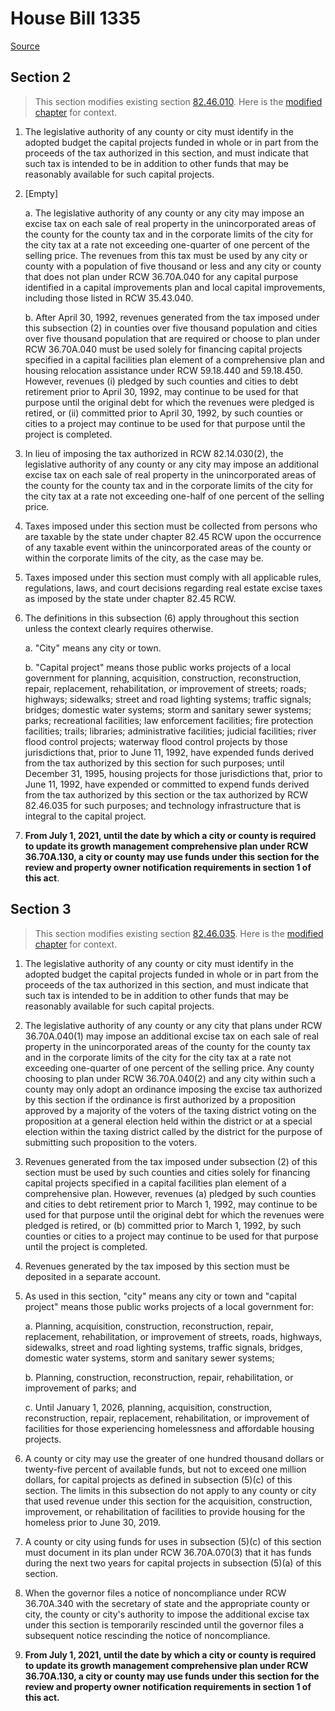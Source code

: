 # House Bill 1335

[Source](http://lawfilesext.leg.wa.gov/biennium/2021-22/Xml/Bills/House%20Bills/1335.xml)
## Section 2
> This section modifies existing section [82.46.010](/rcw/82_excise_taxes/82.46_counties_and_cities—excise_tax_on_real_estate_sales.md). Here is the [modified chapter](rcw/82_excise_taxes/82.46_counties_and_cities—excise_tax_on_real_estate_sales.md) for context.

1. The legislative authority of any county or city must identify in the adopted budget the capital projects funded in whole or in part from the proceeds of the tax authorized in this section, and must indicate that such tax is intended to be in addition to other funds that may be reasonably available for such capital projects.

2. [Empty]

    a. The legislative authority of any county or any city may impose an excise tax on each sale of real property in the unincorporated areas of the county for the county tax and in the corporate limits of the city for the city tax at a rate not exceeding one-quarter of one percent of the selling price. The revenues from this tax must be used by any city or county with a population of five thousand or less and any city or county that does not plan under RCW 36.70A.040 for any capital purpose identified in a capital improvements plan and local capital improvements, including those listed in RCW 35.43.040.

    b. After April 30, 1992, revenues generated from the tax imposed under this subsection (2) in counties over five thousand population and cities over five thousand population that are required or choose to plan under RCW 36.70A.040 must be used solely for financing capital projects specified in a capital facilities plan element of a comprehensive plan and housing relocation assistance under RCW 59.18.440 and 59.18.450. However, revenues (i) pledged by such counties and cities to debt retirement prior to April 30, 1992, may continue to be used for that purpose until the original debt for which the revenues were pledged is retired, or (ii) committed prior to April 30, 1992, by such counties or cities to a project may continue to be used for that purpose until the project is completed.

3. In lieu of imposing the tax authorized in RCW 82.14.030(2), the legislative authority of any county or any city may impose an additional excise tax on each sale of real property in the unincorporated areas of the county for the county tax and in the corporate limits of the city for the city tax at a rate not exceeding one-half of one percent of the selling price.

4. Taxes imposed under this section must be collected from persons who are taxable by the state under chapter 82.45 RCW upon the occurrence of any taxable event within the unincorporated areas of the county or within the corporate limits of the city, as the case may be.

5. Taxes imposed under this section must comply with all applicable rules, regulations, laws, and court decisions regarding real estate excise taxes as imposed by the state under chapter 82.45 RCW.

6. The definitions in this subsection (6) apply throughout this section unless the context clearly requires otherwise.

    a. "City" means any city or town.

    b. "Capital project" means those public works projects of a local government for planning, acquisition, construction, reconstruction, repair, replacement, rehabilitation, or improvement of streets; roads; highways; sidewalks; street and road lighting systems; traffic signals; bridges; domestic water systems; storm and sanitary sewer systems; parks; recreational facilities; law enforcement facilities; fire protection facilities; trails; libraries; administrative facilities; judicial facilities; river flood control projects; waterway flood control projects by those jurisdictions that, prior to June 11, 1992, have expended funds derived from the tax authorized by this section for such purposes; until December 31, 1995, housing projects for those jurisdictions that, prior to June 11, 1992, have expended or committed to expend funds derived from the tax authorized by this section or the tax authorized by RCW 82.46.035 for such purposes; and technology infrastructure that is integral to the capital project.

7. **From July 1, 2021, until the date by which a city or county is required to update its growth management comprehensive plan under RCW 36.70A.130, a city or county may use funds under this section for the review and property owner notification requirements in section 1 of this act**.


## Section 3
> This section modifies existing section [82.46.035](/rcw/82_excise_taxes/82.46_counties_and_cities—excise_tax_on_real_estate_sales.md). Here is the [modified chapter](rcw/82_excise_taxes/82.46_counties_and_cities—excise_tax_on_real_estate_sales.md) for context.

1. The legislative authority of any county or city must identify in the adopted budget the capital projects funded in whole or in part from the proceeds of the tax authorized in this section, and must indicate that such tax is intended to be in addition to other funds that may be reasonably available for such capital projects.

2. The legislative authority of any county or any city that plans under RCW 36.70A.040(1) may impose an additional excise tax on each sale of real property in the unincorporated areas of the county for the county tax and in the corporate limits of the city for the city tax at a rate not exceeding one-quarter of one percent of the selling price. Any county choosing to plan under RCW 36.70A.040(2) and any city within such a county may only adopt an ordinance imposing the excise tax authorized by this section if the ordinance is first authorized by a proposition approved by a majority of the voters of the taxing district voting on the proposition at a general election held within the district or at a special election within the taxing district called by the district for the purpose of submitting such proposition to the voters.

3. Revenues generated from the tax imposed under subsection (2) of this section must be used by such counties and cities solely for financing capital projects specified in a capital facilities plan element of a comprehensive plan. However, revenues (a) pledged by such counties and cities to debt retirement prior to March 1, 1992, may continue to be used for that purpose until the original debt for which the revenues were pledged is retired, or (b) committed prior to March 1, 1992, by such counties or cities to a project may continue to be used for that purpose until the project is completed.

4. Revenues generated by the tax imposed by this section must be deposited in a separate account.

5. As used in this section, "city" means any city or town and "capital project" means those public works projects of a local government for:

    a. Planning, acquisition, construction, reconstruction, repair, replacement, rehabilitation, or improvement of streets, roads, highways, sidewalks, street and road lighting systems, traffic signals, bridges, domestic water systems, storm and sanitary sewer systems;

    b. Planning, construction, reconstruction, repair, rehabilitation, or improvement of parks; and

    c. Until January 1, 2026, planning, acquisition, construction, reconstruction, repair, replacement, rehabilitation, or improvement of facilities for those experiencing homelessness and affordable housing projects.

6. A county or city may use the greater of one hundred thousand dollars or twenty-five percent of available funds, but not to exceed one million dollars, for capital projects as defined in subsection (5)(c) of this section. The limits in this subsection do not apply to any county or city that used revenue under this section for the acquisition, construction, improvement, or rehabilitation of facilities to provide housing for the homeless prior to June 30, 2019.

7. A county or city using funds for uses in subsection (5)(c) of this section must document in its plan under RCW 36.70A.070(3) that it has funds during the next two years for capital projects in subsection (5)(a) of this section.

8. When the governor files a notice of noncompliance under RCW 36.70A.340 with the secretary of state and the appropriate county or city, the county or city's authority to impose the additional excise tax under this section is temporarily rescinded until the governor files a subsequent notice rescinding the notice of noncompliance.

9. **From July 1, 2021, until the date by which a city or county is required to update its growth management comprehensive plan under RCW 36.70A.130, a city or county may use funds under this section for the review and property owner notification requirements in section 1 of this act.**

